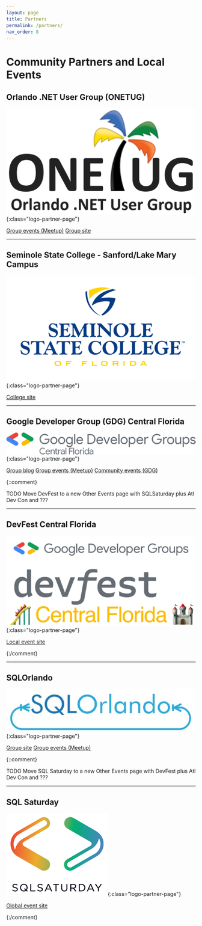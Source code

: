 ```yaml
---
layout: page
title: Partners
permalink: /partners/
nav_order: 8
---
```


# Community Partners and Local Events

<p />

## Orlando .NET User Group (ONETUG)

![ONETUG logo](/assets/img/partners/ONETUG.png "Orlando .NET User Group"){:class="logo-partner-page"}

[Group events (Meetup)](https://www.meetup.com/onetug/)
[Group site](https://onetug.net)

---

## Seminole State College - Sanford/Lake Mary Campus

![Seminole State College logo](/assets/img/partners/Seminole-State.png "Seminole State College"){:class="logo-partner-page"}

[College site](https://www.seminolestate.edu/slm)

---

## Google Developer Group (GDG) Central Florida

![Google Developer Group (GDG) Central Florida logo ](/assets/img/partners/GDG-Central-Florida.png "Google Developer Group (GDG) Central Florida"){:class="logo-partner-page"}

[Group blog](https://gdgcentralflorida.org/)
[Group events (Meetup)](https://www.meetup.com/gdg-central-florida/)
[Community events (GDG)](https://gdg.community.dev/gdg-central-florida/)

{::comment}

TODO Move DevFest to a new Other Events page with SQLSaturday plus Atl Dev Con and ???

---

## DevFest Central Florida

![DevFest Central Florida logo](/assets/img/partners/GDG-DevFest-Central-Florida.png "DevFest Central Florida logo"){:class="logo-partner-page"}

[Local event site](https://orlando.devfestflorida.com/)

{:/comment}

---

## SQLOrlando

![SQLOrlando logo](/assets/img/partners/SQLOrlando.jpg "SQLOrlando"){:class="logo-partner-page"}

[Group site](https://sqlorlando.org/)
[Group events (Meetup)](https://www.meetup.com/SQLOrlando/)

{::comment}

TODO Move SQL Saturday to a new Other Events page with DevFest plus Atl Dev Con and ???

---

## SQL Saturday

![SQL Saturday Orlando](/assets/img/partners/SQL-Saturday.png "SQL Saturday"){:class="logo-partner-page"}

[Global event site](https://sqlsaturday.com/)

{:/comment}
